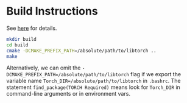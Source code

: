 # Build Instructions

See [here][1] for details.

```bash
mkdir build
cd build
cmake -DCMAKE_PREFIX_PATH=/absolute/path/to/libtorch ..
make
```

Alternatively, we can omit the `-DCMAKE_PREFIX_PATH=/absolute/path/to/libtorch`
flag if we export the variable name `Torch_DIR=/absolute/path/to/libtorch` in
`.bashrc`. The statement `find_package(TORCH Required)` means look for `Torch_DIR`
in command-line arguments or in environment vars.

[1]: https://pytorch.org/cppdocs/installing.html#minimal-example

